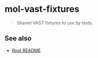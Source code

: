 # mol-vast-fixtures

> Shared VAST fixtures to use by tests.

## See also
* [Root README](../../README.md)